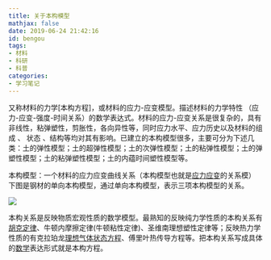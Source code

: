 ```yaml
---
title: 关于本构模型
mathjax: false
date: 2019-06-24 21:42:16
id: bengou
tags:
- 材料
- 科研
- 科普
categories:
- 学习笔记
---
```


又称材料的力学[本构方程]，或材料的应力-应变模型。描述材料的力学特性 （应力-应变-强度-时间关系）的数学表达式。材料的应力-应变关系是很复杂的，具有非线性，粘弹塑性，剪胀性，各向异性等，同时应力水平、应力历史以及材料的组成 、 状态 、结构等均对其有影响。已建立的本构模型很多，主要可分为下述几类：土的弹性模型；土的超弹性模型；土的次弹性模型；土的粘弹性模型；土的弹塑性模型；土的粘弹塑性模型；土的内蕴时间塑性模型等。

<!---more--->



本构模型：一个材料的应力应变曲线关系（本构模型也就是[应力应变](https://link.zhihu.com/?target=https%3A//www.baidu.com/s%3Fwd%3D%E5%BA%94%E5%8A%9B%E5%BA%94%E5%8F%98%26tn%3D44039180_cpr%26fenlei%3Dmv6quAkxTZn0IZRqIHckPjm4nH00T1dBnWP-nhfsuj--myndnW6L0ZwV5Hcvrjm3rH6sPfKWUMw85HfYnjn4nH6sgvPsT6K1TL0qnfK1TL0z5HD0IgF_5y9YIZ0lQzqlpA-bmyt8mh7GuZR8mvqVQL7dugPYpyq8Q1c4njf1PWcdPf)的关系模）
下图是钢材的单向本构模型，通过单向本构模型，表示三项本构模型的关系。

![](https://zymin-1255632454.cos.ap-shanghai.myqcloud.com/0newblog/1561383893073.png)

本构关系是反映物质宏观性质的数学模型。最熟知的反映纯力学性质的本构关系有[胡克定律](https://link.zhihu.com/?target=http%3A//baike.baidu.com/item/%E8%83%A1%E5%85%8B%E5%AE%9A%E5%BE%8B)、牛顿内摩擦定律(牛顿粘性定律)、圣维南理想塑性定律等；反映热力学性质的有克拉珀龙[理想气体状态方程](https://link.zhihu.com/?target=http%3A//baike.baidu.com/item/%E7%90%86%E6%83%B3%E6%B0%94%E4%BD%93%E7%8A%B6%E6%80%81%E6%96%B9%E7%A8%8B)、傅里叶热传导方程等。把本构关系写成具体的[数学](https://link.zhihu.com/?target=http%3A//baike.baidu.com/item/%E6%95%B0%E5%AD%A6)表达形式就是本构方程。